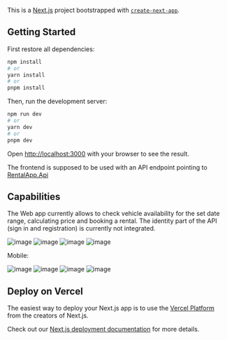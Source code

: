 This is a [Next.js](https://nextjs.org/) project bootstrapped with [`create-next-app`](https://github.com/vercel/next.js/tree/canary/packages/create-next-app).

## Getting Started

First restore all dependencies:

```bash
npm install
# or
yarn install
# or
pnpm install
```

Then, run the development server:

```bash
npm run dev
# or
yarn dev
# or
pnpm dev
```

Open [http://localhost:3000](http://localhost:3000) with your browser to see the result.

The frontend is supposed to be used with an API endpoint pointing to [RentalApp.Api](https://github.com/piotrokrutniak/RentalApp.Api/)

## Capabilities

The Web app currently allows to check vehicle availability for the set date range, calculating price and booking a rental.
The identity part of the API (sign in and registration) is currently not integrated.

![image](https://github.com/piotrokrutniak/RentalApp.WebUi/assets/91792866/2aef41a6-a6a5-4a59-bdc1-028a65bd34b6)
![image](https://github.com/piotrokrutniak/RentalApp.WebUi/assets/91792866/675322a7-d07c-491d-9be8-cb6e7eeaccdd)
![image](https://github.com/piotrokrutniak/RentalApp.WebUi/assets/91792866/f7d10eea-6b7c-48b2-b606-de8c6f966c8e)
![image](https://github.com/piotrokrutniak/RentalApp.WebUi/assets/91792866/32855792-312b-498c-9e28-2a55727b8c31)

Mobile:

![image](https://github.com/piotrokrutniak/RentalApp.WebUi/assets/91792866/7ee3c9df-6bdc-46f6-bdc1-fb18b830f848)
![image](https://github.com/piotrokrutniak/RentalApp.WebUi/assets/91792866/db990c23-036a-4c0a-aea8-ec578487b6fb)
![image](https://github.com/piotrokrutniak/RentalApp.WebUi/assets/91792866/64df189b-6151-4a89-9309-e0913d4f2e49)
![image](https://github.com/piotrokrutniak/RentalApp.WebUi/assets/91792866/99c658e3-6d4e-4510-9ae7-1818f938d9d5)




## Deploy on Vercel

The easiest way to deploy your Next.js app is to use the [Vercel Platform](https://vercel.com/new?utm_medium=default-template&filter=next.js&utm_source=create-next-app&utm_campaign=create-next-app-readme) from the creators of Next.js.

Check out our [Next.js deployment documentation](https://nextjs.org/docs/deployment) for more details.
